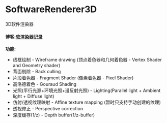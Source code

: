 # SoftwareRenderer3D

3D软件渲染器

#### 博客:[软渲染器记录](https://blog.csdn.net/Khasehemwy/article/details/115186533)

**功能:**
* 线框绘制 - Wireframe drawing (顶点着色器和几何着色器 - Vertex Shader and Geometry shader)
* 背面剔除 - Back culling
* 片段着色器 - Fragment Shader (像素着色器 - Pixel Shader)
* 高洛德着色 - Gouraud Shading
* 光照(平行光源+环境光照+漫反射光照) - Lighting(Parallel light + Ambient light + Diffuse light)
* 仿射/透视纹理映射 - Affine texture mapping (暂时只支持手动创建的纹理)
* 透视修正 - Perspective correction
* 深度缓存(1/z) - Depth buffer(1/z-buffer)
